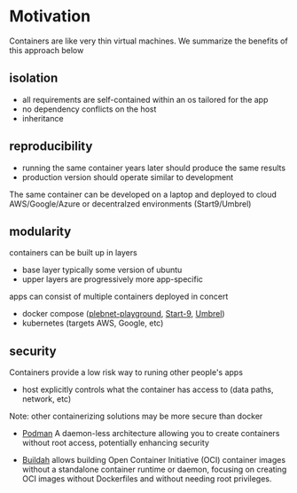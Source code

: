 # Motivation

Containers are like very thin virtual machines. We summarize the benefits of this approach below

## isolation

* all requirements are self-contained within an os tailored for the app
* no dependency conflicts on the host
* inheritance

## reproducibility

* running the same container years later should produce the same results
* production version should operate similar to development

The same container can be developed on a laptop and deployed to cloud AWS/Google/Azure or decentralzed environments (Start9/Umbrel)

## modularity

containers can be built up in layers

* base layer typically some version of ubuntu
* upper layers are progressively more app-specific

apps can consist of multiple containers deployed in concert

* docker compose ([plebnet-playground](https://github.com/PLEBNET-PLAYGROUND/plebnet-playground-docker), [Start-9](https://docs.start9.com/latest/developer-docs/packaging#package-the-service), [Umbrel](https://github.com/getumbrel/umbrel-apps#1-containerizing-the-app-using-docker))
* kubernetes (targets AWS, Google, etc)


## security

Containers provide a low risk way to runing other people's apps

* host explicitly controls what the container has access to (data paths, network, etc)

Note: other containerizing solutions may be more secure than docker

* [Podman](https://podman.io/) A daemon-less architecture allowing you to create containers without root access, potentially enhancing security

* [Buildah](https://buildah.io/blogs/2017/11/02/getting-started-with-buildah.html) allows building Open Container Initiative (OCI) container images without a standalone container runtime or daemon, focusing on creating OCI images without Dockerfiles and without needing root privileges.

